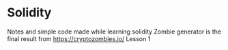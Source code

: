 # Solidity
Notes and simple code made while learning solidity
Zombie generator is the final result from https://cryptozombies.io/ Lesson 1
